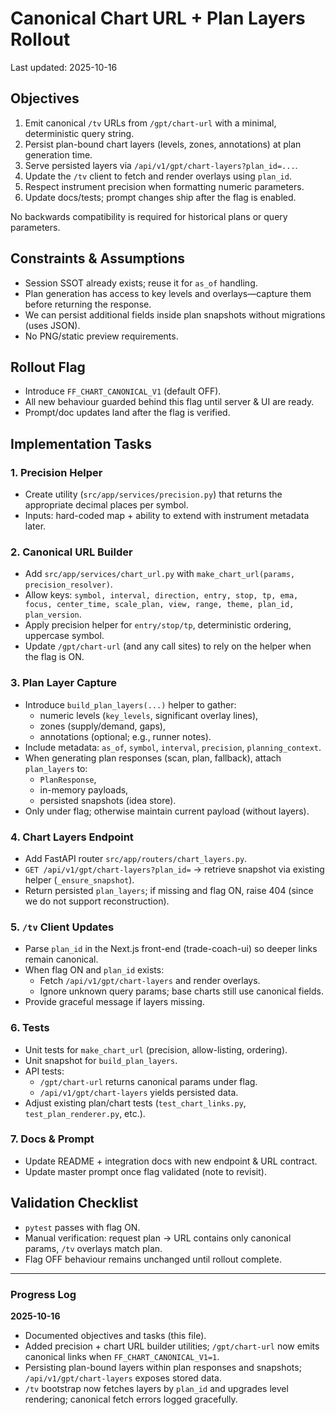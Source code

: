 # Canonical Chart URL + Plan Layers Rollout

Last updated: 2025-10-16

## Objectives

1. Emit canonical `/tv` URLs from `/gpt/chart-url` with a minimal, deterministic query string.
2. Persist plan-bound chart layers (levels, zones, annotations) at plan generation time.
3. Serve persisted layers via `/api/v1/gpt/chart-layers?plan_id=...`.
4. Update the `/tv` client to fetch and render overlays using `plan_id`.
5. Respect instrument precision when formatting numeric parameters.
6. Update docs/tests; prompt changes ship after the flag is enabled.

No backwards compatibility is required for historical plans or query parameters.

## Constraints & Assumptions

* Session SSOT already exists; reuse it for `as_of` handling.
* Plan generation has access to key levels and overlays—capture them before returning the response.
* We can persist additional fields inside plan snapshots without migrations (uses JSON).
* No PNG/static preview requirements.

## Rollout Flag

* Introduce `FF_CHART_CANONICAL_V1` (default OFF).
* All new behaviour guarded behind this flag until server & UI are ready.
* Prompt/doc updates land after the flag is verified.

## Implementation Tasks

### 1. Precision Helper
* Create utility (`src/app/services/precision.py`) that returns the appropriate decimal places per symbol.
* Inputs: hard-coded map + ability to extend with instrument metadata later.

### 2. Canonical URL Builder
* Add `src/app/services/chart_url.py` with `make_chart_url(params, precision_resolver)`.
* Allow keys: `symbol, interval, direction, entry, stop, tp, ema, focus, center_time, scale_plan, view, range, theme, plan_id, plan_version`.
* Apply precision helper for `entry/stop/tp`, deterministic ordering, uppercase symbol.
* Update `/gpt/chart-url` (and any call sites) to rely on the helper when the flag is ON.

### 3. Plan Layer Capture
* Introduce `build_plan_layers(...)` helper to gather:
  - numeric levels (`key_levels`, significant overlay lines),
  - zones (supply/demand, gaps),
  - annotations (optional; e.g., runner notes).
* Include metadata: `as_of`, `symbol`, `interval`, `precision`, `planning_context`.
* When generating plan responses (scan, plan, fallback), attach `plan_layers` to:
  - `PlanResponse`,
  - in-memory payloads,
  - persisted snapshots (idea store).
* Only under flag; otherwise maintain current payload (without layers).

### 4. Chart Layers Endpoint
* Add FastAPI router `src/app/routers/chart_layers.py`.
* `GET /api/v1/gpt/chart-layers?plan_id=` -> retrieve snapshot via existing helper (`_ensure_snapshot`).
* Return persisted `plan_layers`; if missing and flag ON, raise 404 (since we do not support reconstruction).

### 5. `/tv` Client Updates
* Parse `plan_id` in the Next.js front-end (trade-coach-ui) so deeper links remain canonical.
* When flag ON and `plan_id` exists:
  - Fetch `/api/v1/gpt/chart-layers` and render overlays.
  - Ignore unknown query params; base charts still use canonical fields.
* Provide graceful message if layers missing.

### 6. Tests
* Unit tests for `make_chart_url` (precision, allow-listing, ordering).
* Unit snapshot for `build_plan_layers`.
* API tests:
  - `/gpt/chart-url` returns canonical params under flag.
  - `/api/v1/gpt/chart-layers` yields persisted data.
* Adjust existing plan/chart tests (`test_chart_links.py`, `test_plan_renderer.py`, etc.).

### 7. Docs & Prompt
* Update README + integration docs with new endpoint & URL contract.
* Update master prompt once flag validated (note to revisit).

## Validation Checklist

* `pytest` passes with flag ON.
* Manual verification: request plan → URL contains only canonical params, `/tv` overlays match plan.
* Flag OFF behaviour remains unchanged until rollout complete.

---

### Progress Log

**2025-10-16**

* Documented objectives and tasks (this file).
* Added precision + chart URL builder utilities; `/gpt/chart-url` now emits canonical links when `FF_CHART_CANONICAL_V1=1`.
* Persisting plan-bound layers within plan responses and snapshots; `/api/v1/gpt/chart-layers` exposes stored data.
* `/tv` bootstrap now fetches layers by `plan_id` and upgrades level rendering; canonical fetch errors logged gracefully.
